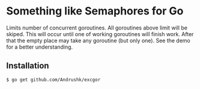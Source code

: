 # Something like Semaphores for Go

Limits number of concurrent goroutines.
All goroutines above limit will be skiped. This will occur until one of working goroutines will finish work. After that the empty place may take any goroutine (but only one).
See the demo for a better understanding.

## Installation

    $ go get github.com/Andrushk/excgor
